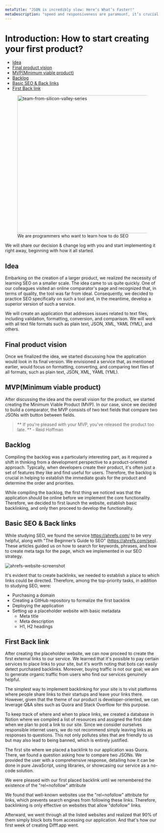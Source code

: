 ```yaml
---
metaTitle: "JSON is incredibly slow: Here’s What’s Faster!"
metaDescription: "speed and responsiveness are paramount, it’s crucial to examine the performance"
---
```


# Introduction: How to start creating your first product?

- [Idea](#idea)
- [Final product vision](#final-product-vision)
- [MVP(Minimum viable product)](#mvp)
- [Backlog](#backlog)
- [Basic SEO & Back links](#seo)
- [First Back link](#first-back-link)

<figure>
  <img src="/siliconvalley.webp"
    weight=680px
    height=450px
    alt="team-from-silicon-valley-series">
  <figcaption>We are programmers who want to learn how to do SEO</figcaption>
</figure>

We will share our decision & change log with you and start implementing it right away, beginning with how it all started.

## <a name="idea"></a> Idea

Embarking on the creation of a larger product, we realized the necessity of learning SEO on a smaller scale. The idea came to us quite quickly. One of our colleagues visited an online comparator's page and recognized that, in terms of quality, the tool was far from ideal. Consequently, we decided to practice SEO specifically on such a tool and, in the meantime, develop a superior version of such a service.

We will create an application that addresses issues related to text files, including validation, formatting, conversion, and comparison. We will work with all text file formats such as plain text, JSON, XML, YAML (YML), and others.

## <a name="final-product-vision"></a> Final product vision

Once we finalized the idea, we started discussing how the application would look in its final version. We envisioned a service that, as mentioned earlier, would focus on formatting, converting, and comparing text files of all formats, such as plain text, JSON, XML, YAML (YML).

## <a name="mvp"></a>MVP(Minimum viable product)

After discussing the idea and the overall vision for the product, we started creating the Minimum Viable Product (MVP). In our case, since we decided to build a comparator, the MVP consists of two text fields that compare two JSONs with button between fields.

> ** If you're pleased with your MVP, you've released the product too late. ** - Reid Hoffman

## <a name="backlog"></a>Backlog

Compiling the backlog was a particularly interesting part, as it required a shift in thinking from a development perspective to a product-oriented approach. Typically, when developers create their product, it's often just a set of features they like and find useful for users. Therefore, the backlog is crucial in helping to establish the immediate goals for the product and determine the order and priorities.

While compiling the backlog, the first thing we noticed was that the application should be online before we implement the core functionality. Therefore, we decided to first launch the website, establish basic backlinking, and only then proceed to develop the functionality.

## <a name="seo"></a>Basic SEO & Back links

While studying SEO, we found the service https://ahrefs.com/ to be very helpful, along with "The Beginner’s Guide to SEO" (https://ahrefs.com/seo). These articles guided us on how to search for keywords, phrases, and how to create meta tags for the page, which we implemented in our SEO strategy.

![ahrefs-website-screenshot](/ahrefs-website-screenshot.webp)

It's evident that to create backlinks, we needed to establish a place to which links could be directed. Therefore, among the top-priority tasks, in addition to studying SEO, were:

- Purchasing a domain
- Creating a GitHub repository to formalize the first backlink
- Deploying the application
- Setting up a placeholder website with basic metadata
  - Meta title
  - Meta description
  - H1, H2 headings

## <a name="first-back-link"></a>First Back link

After creating the placeholder website, we can now proceed to create the first external links to our service. We learned that it's possible to pay certain services to place links to your site, but it's worth noting that bots can easily detect purchased backlinks. Moreover, buying traffic is not our goal; we aim to generate organic traffic from users who find our services genuinely helpful.

The simplest way to implement backlinking for your site is to visit platforms where people share links to their startups and leave your links there. However, given that the theme of our product is developer-oriented, we can leverage Q&A sites such as Quora and Stack Overflow for this purpose.

To keep track of where and when to place links, we created a database in Notion where we compiled a list of resources and assigned the first date when we plan to post a link to our site. Since we consider ourselves responsible internet users, we do not recommend simply leaving links as responses to questions. This not only pollutes sites that are friendly to us but may also lead to being banned, which is entirely justified.

The first site where we placed a backlink to our application was Quora. There, we found a question asking how to compare two JSONs. We provided the user with a comprehensive response, detailing how it can be done in pure JavaScript, using libraries, or showcasing our service as a no-code solution.

We were pleased with our first placed backlink until we remembered the existence of the "rel=nofollow" attribute

We found that well-known websites use the "rel=nofollow" attribute for links, which prevents search engines from following these links. Therefore, backlinking is only effective on websites that allow "dofollow" links.

Afterward, we went through all the listed websites and realized that 90% of them simply block bots from accessing our application. And that's how our first week of creating Difff.app went.
